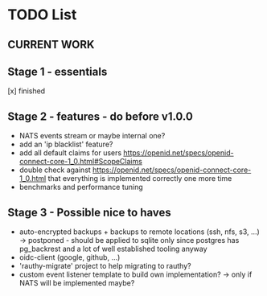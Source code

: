 # TODO List

## CURRENT WORK

## Stage 1 - essentials

[x] finished

## Stage 2 - features - do before v1.0.0

- NATS events stream or maybe internal one?
- add an 'ip blacklist' feature?
- add all default claims for users https://openid.net/specs/openid-connect-core-1_0.html#ScopeClaims
- double check against https://openid.net/specs/openid-connect-core-1_0.html that everything is implemented correctly one more time
- benchmarks and performance tuning

## Stage 3 - Possible nice to haves

- auto-encrypted backups + backups to remote locations (ssh, nfs, s3, ...) -> postponed - should be applied to sqlite only
since postgres has pg_backrest and a lot of well established tooling anyway
- oidc-client (google, github, ...)
- 'rauthy-migrate' project to help migrating to rauthy?
- custom event listener template to build own implementation? -> only if NATS will be implemented maybe?
